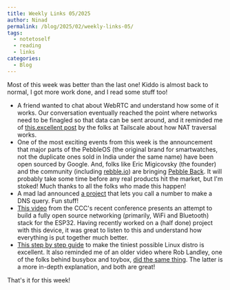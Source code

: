 ```yaml
---
title: Weekly Links 05/2025
author: Ninad
permalink: /blog/2025/02/weekly-links-05/
tags:
  - notetoself
  - reading
  - links
categories:
  - Blog
---
```

Most of this week was better than the last one! Kiddo is almost back to normal, I got more work done, and I read some stuff too!

* A friend wanted to chat about WebRTC and understand how some of it works. Our conversation eventually reached the point where networks need to be finagled so that data can be sent around, and it reminded me of [this.excellent post](https://tailscale.com/blog/how-nat-traversal-works) by the folks at Tailscale about how NAT traversal works.
* One of the most exciting events from this week is the announcement that major parts of the PebbleOS (the original brand for smartwatches, not the duplicate ones sold in India under the same name) have been open sourced by Google. And, folks like Eric Migicovsky (the founder) and the community (including [rebble.io](rebble.io)) are bringing [Pebble Back](repebble.com). It will probably take some time before any real products hit the market, but I'm stoked! Much thanks to all the folks who made this happen!
* A mad lad announced [a project](https://blog.koenvh.nl/dialns-a-dns-resolver-over-the-phone) that lets you call a number to make a DNS query. Fun stuff!
* [This video](https://youtu.be/r8IqkUTGjlA) from the CCC's recent conference presents an attempt to build a fully open source networking (primarily, WiFi and Bluetooth) stack for the ESP32. Having recently worked on a (half done) project with this device, it was great to listen to this and understand how everything is put together much better.
* [This step by step guide](https://youtu.be/u2Juz5sQyYQ) to make the tiniest possible Linux distro is excellent. It also reminded me of an older video where Rob Landley, one of the folks behind busybox and toybox, [did the same thing](https://youtu.be/Sk9TatW9ino). The latter is a more in-depth explanation, and both are great!


That's it for this week!
